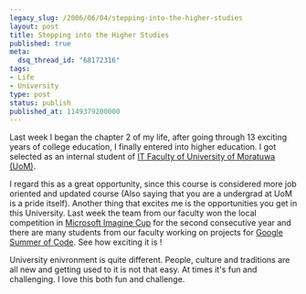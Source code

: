 ```yaml
---
legacy_slug: /2006/06/04/stepping-into-the-higher-studies
layout: post
title: Stepping into the Higher Studies
published: true
meta:
  dsq_thread_id: "68172316"
tags:
- Life
- University
type: post
status: publish
published_at: 1149379200000
---
```


Last week I began the chapter 2 of my life, after going through 13 exciting years of college education, I finally entered into higher education. I got selected as an internal student of <a href="http://www.itfac.mrt.ac.lk/">IT Faculty of University of Moratuwa (UoM)</a>.

I regard this as a great opportunity, since this course is considered more job oriented and updated course (Also saying that you are a undergrad at UoM is a pride itself). Another thing that excites me is the opportunities you get in this University. Last week the team from our faculty won the local competition in <a href="http://dotnetforum.lk/forums/15703/ShowPost.aspx#15703">Microsoft Imagine Cup</a> for the second consecutive year and there are many students from our faculty working on projects for <a href="http://code.google.com/summerofcode.html">Google Summer of Code</a>. See how exciting it is !

University enivronment is quite different. People, culture and traditions are all new and getting used to it is not that easy. At times it's fun and challenging. I love this both fun and challenge.
